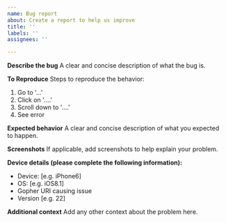 ```yaml
---
name: Bug report
about: Create a report to help us improve
title: ''
labels: ''
assignees: ''

---
```


**Describe the bug**
A clear and concise description of what the bug is.

**To Reproduce**
Steps to reproduce the behavior:
1. Go to '...'
2. Click on '....'
3. Scroll down to '....'
4. See error

**Expected behavior**
A clear and concise description of what you expected to happen.

**Screenshots**
If applicable, add screenshots to help explain your problem.

**Device details (please complete the following information):**
 - Device: [e.g. iPhone6]
 - OS: [e.g. iOS8.1]
 - Gopher URI causing issue
 - Version [e.g. 22]

**Additional context**
Add any other context about the problem here.

